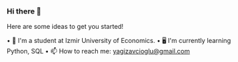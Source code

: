### Hi there 👋

Here are some ideas to get you started!

• 🏫  I'm a student at Izmir University of Economics. 
• 🖥️  I'm currently learning Python, SQL
• 📫  How to reach me: yagizavcioglu@gmail.com
<!--
**yag1z04/yag1z04** is a ✨ _special_ ✨ repository because its `README.md` (this file) appears on your GitHub profile.

Here are some ideas to get you started:

- 🔭 I’m currently working on ...
- 🌱 I’m currently learning ...
- 👯 I’m looking to collaborate on ...
- 🤔 I’m looking for help with ...
- 💬 Ask me about ...
- 📫 How to reach me: ...
- 😄 Pronouns: ...
- ⚡ Fun fact: ...
-->
